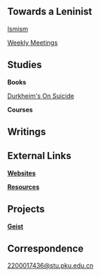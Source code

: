 ## Towards a Leninist

[Ismism](https://geist-gespenst.notion.site/geist-gespenst/Ismism-Learning-Programme-420f37037481476d824679228f3c2c12)

[Weekly Meetings](https://yaotongyuannvv.github.io/lenauf/)

## Studies

**Books**

[Durkheim's On Suicide](https://geist-gespenst.notion.site/Durkheim-s-On-Suicide-9d9b90ee8d1f468a855aae7afcc4061b)

**Courses**

## Writings

## External Links

**[Websites](https://yaotongyuannvv.github.io/websites/)**

**[Resources](https://yaotongyuannvv.github.io/resources/)**

## Projects

**[Geist](https://yaotongyuannvv.github.io/geist/)**

## Correspondence

2200017436@stu.pku.edu.cn
